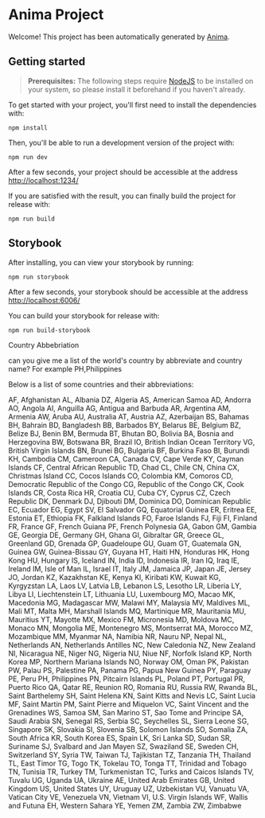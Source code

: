 # Anima Project

Welcome! This project has been automatically generated by [Anima](https://animaapp.com/).

## Getting started

> **Prerequisites:**
> The following steps require [NodeJS](https://nodejs.org/en/) to be installed on your system, so please
> install it beforehand if you haven't already.

To get started with your project, you'll first need to install the dependencies with:

```
npm install
```

Then, you'll be able to run a development version of the project with:

```
npm run dev
```

After a few seconds, your project should be accessible at the address
[http://localhost:1234/](http://localhost:1234/)


If you are satisfied with the result, you can finally build the project for release with:

```
npm run build
```

## Storybook

After installing, you can view your storybook by running:

```
npm run storybook
```

After a few seconds, your storybook should be accessible at the address
[http://localhost:6006/](http://localhost:6006/)

You can build your storybook for release with:

```
npm run build-storybook
```

Country Abbebriation

can you give me a list of the world's country by abbreviate and country name?  For example PH,Philippines

Below is a list of some countries and their abbreviations:

AF, Afghanistan
AL, Albania
DZ, Algeria
AS, American Samoa
AD, Andorra
AO, Angola
AI, Anguilla
AG, Antigua and Barbuda
AR, Argentina
AM, Armenia
AW, Aruba
AU, Australia
AT, Austria
AZ, Azerbaijan
BS, Bahamas
BH, Bahrain
BD, Bangladesh
BB, Barbados
BY, Belarus
BE, Belgium
BZ, Belize
BJ, Benin
BM, Bermuda
BT, Bhutan
BO, Bolivia
BA, Bosnia and Herzegovina
BW, Botswana
BR, Brazil
IO, British Indian Ocean Territory
VG, British Virgin Islands
BN, Brunei
BG, Bulgaria
BF, Burkina Faso
BI, Burundi
KH, Cambodia
CM, Cameroon
CA, Canada
CV, Cape Verde
KY, Cayman Islands
CF, Central African Republic
TD, Chad
CL, Chile
CN, China
CX, Christmas Island
CC, Cocos Islands
CO, Colombia
KM, Comoros
CD, Democratic Republic of the Congo
CG, Republic of the Congo
CK, Cook Islands
CR, Costa Rica
HR, Croatia
CU, Cuba
CY, Cyprus
CZ, Czech Republic
DK, Denmark
DJ, Djibouti
DM, Dominica
DO, Dominican Republic
EC, Ecuador
EG, Egypt
SV, El Salvador
GQ, Equatorial Guinea
ER, Eritrea
EE, Estonia
ET, Ethiopia
FK, Falkland Islands
FO, Faroe Islands
FJ, Fiji
FI, Finland
FR, France
GF, French Guiana
PF, French Polynesia
GA, Gabon
GM, Gambia
GE, Georgia
DE, Germany
GH, Ghana
GI, Gibraltar
GR, Greece
GL, Greenland
GD, Grenada
GP, Guadeloupe
GU, Guam
GT, Guatemala
GN, Guinea
GW, Guinea-Bissau
GY, Guyana
HT, Haiti
HN, Honduras
HK, Hong Kong
HU, Hungary
IS, Iceland
IN, India
ID, Indonesia
IR, Iran
IQ, Iraq
IE, Ireland
IM, Isle of Man
IL, Israel
IT, Italy
JM, Jamaica
JP, Japan
JE, Jersey
JO, Jordan
KZ, Kazakhstan
KE, Kenya
KI, Kiribati
KW, Kuwait
KG, Kyrgyzstan
LA, Laos
LV, Latvia
LB, Lebanon
LS, Lesotho
LR, Liberia
LY, Libya
LI, Liechtenstein
LT, Lithuania
LU, Luxembourg
MO, Macao
MK, Macedonia
MG, Madagascar
MW, Malawi
MY, Malaysia
MV, Maldives
ML, Mali
MT, Malta
MH, Marshall Islands
MQ, Martinique
MR, Mauritania
MU, Mauritius
YT, Mayotte
MX, Mexico
FM, Micronesia
MD, Moldova
MC, Monaco
MN, Mongolia
ME, Montenegro
MS, Montserrat
MA, Morocco
MZ, Mozambique
MM, Myanmar
NA, Namibia
NR, Nauru
NP, Nepal
NL, Netherlands
AN, Netherlands Antilles
NC, New Caledonia
NZ, New Zealand
NI, Nicaragua
NE, Niger
NG, Nigeria
NU, Niue
NF, Norfolk Island
KP, North Korea
MP, Northern Mariana Islands
NO, Norway
OM, Oman
PK, Pakistan
PW, Palau
PS, Palestine
PA, Panama
PG, Papua New Guinea
PY, Paraguay
PE, Peru
PH, Philippines
PN, Pitcairn Islands
PL, Poland
PT, Portugal
PR, Puerto Rico
QA, Qatar
RE, Reunion
RO, Romania
RU, Russia
RW, Rwanda
BL, Saint Barthelemy
SH, Saint Helena
KN, Saint Kitts and Nevis
LC, Saint Lucia
MF, Saint Martin
PM, Saint Pierre and Miquelon
VC, Saint Vincent and the Grenadines
WS, Samoa
SM, San Marino
ST, Sao Tome and Principe
SA, Saudi Arabia
SN, Senegal
RS, Serbia
SC, Seychelles
SL, Sierra Leone
SG, Singapore
SK, Slovakia
SI, Slovenia
SB, Solomon Islands
SO, Somalia
ZA, South Africa
KR, South Korea
ES, Spain
LK, Sri Lanka
SD, Sudan
SR, Suriname
SJ, Svalbard and Jan Mayen
SZ, Swaziland
SE, Sweden
CH, Switzerland
SY, Syria
TW, Taiwan
TJ, Tajikistan
TZ, Tanzania
TH, Thailand
TL, East Timor
TG, Togo
TK, Tokelau
TO, Tonga
TT, Trinidad and Tobago
TN, Tunisia
TR, Turkey
TM, Turkmenistan
TC, Turks and Caicos Islands
TV, Tuvalu
UG, Uganda
UA, Ukraine
AE, United Arab Emirates
GB, United Kingdom
US, United States
UY, Uruguay
UZ, Uzbekistan
VU, Vanuatu
VA, Vatican City
VE, Venezuela
VN, Vietnam
VI, U.S. Virgin Islands
WF, Wallis and Futuna
EH, Western Sahara
YE, Yemen
ZM, Zambia
ZW, Zimbabwe